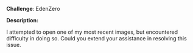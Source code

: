 
**Challenge**: EdenZero


**Description:**

I attempted to open one of my most recent images, but encountered difficulty in doing so. Could you extend your assistance in resolving this issue.


